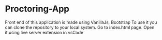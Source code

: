 # Proctoring-App
Front end of this application is made using VanillaJs, Bootstrap
To use it you can clone the repository to your local system.
Go to index.html page. Open it using live server extension in vsCode 
